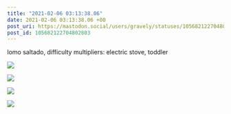 ```yaml
---
title: "2021-02-06 03:13:38.06"
date: 2021-02-06 03:13:38.06 +00
post_uri: https://mastodon.social/users/gravely/statuses/105682122704802803
post_id: 105682122704802803
---
```

lomo saltado, difficulty multipliers: electric stove, toddler


![](/images/105682122247994725.jpg)

![](/images/105682122380925181.jpg)

![](/images/105682122522530419.jpg)

![](/images/105682122641979272.jpg)

